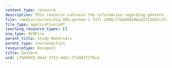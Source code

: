 ```yaml
---
content_type: resource
description: This resource contains the information regarding gestern.
file: /media/courses/21g-401-german-i-fall-2008/c7bd494194a22f22dd2c37a981f176ca_MIT21G_401F08_gestern.pdf
file_type: application/pdf
learning_resource_types: []
ocw_type: OCWFile
parent_title: Study Materials
parent_type: CourseSection
resourcetype: Document
title: Gestern
uid: c7bd4941-94a2-2f22-dd2c-37a981f176ca
---
```

